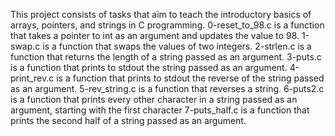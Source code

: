 This project consists of tasks that aim to teach the introductory basics of arrays, pointers, and strings in C programming.
0-reset_to_98.c is a function that takes a pointer to int as an argument and updates the value to 98.
1-swap.c is a function that swaps the values of two integers.
2-strlen.c is a function that returns the length of a string passed as an argument.
3-puts.c is a function that prints to stdout the string passed as an argument.
4-print_rev.c is a function that prints to stdout the reverse of the string passed as an argument.
5-rev_string.c is a function that reverses a string.
6-puts2.c is a function that prints every other character in a string passed as an argument, starting with the first character
7-puts_half.c is a function that prints the second half of a string passed as an argument.


